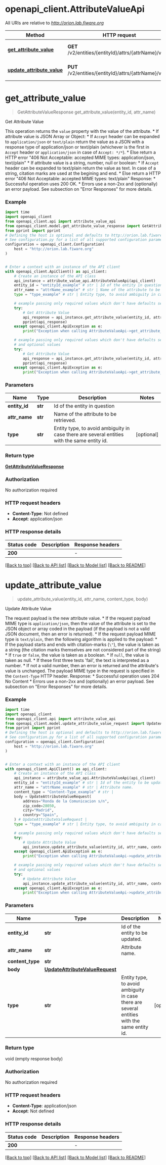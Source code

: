 # openapi_client.AttributeValueApi

All URIs are relative to *http://orion.lab.fiware.org*

Method | HTTP request | Description
------------- | ------------- | -------------
[**get_attribute_value**](AttributeValueApi.md#get_attribute_value) | **GET** /v2/entities/{entityId}/attrs/{attrName}/value | Get Attribute Value
[**update_attribute_value**](AttributeValueApi.md#update_attribute_value) | **PUT** /v2/entities/{entityId}/attrs/{attrName}/value | Update Attribute Value


# **get_attribute_value**
> GetAttributeValueResponse get_attribute_value(entity_id, attr_name)

Get Attribute Value

This operation returns the `value` property with the value of the attribute. * If attribute value is JSON Array or Object:   * If `Accept` header can be expanded to `application/json` or `text/plain` return the value as a JSON with a     response type of application/json or text/plain (whichever is the first in `Accept` header or     `application/json` in case of `Accept: */*`).   * Else return a HTTP error \"406 Not Acceptable: accepted MIME types: application/json, text/plain\" * If attribute value is a string, number, null or boolean:   * If `Accept` header can be expanded to text/plain return the value as text. In case of a string, citation     marks are used at the begining and end.   * Else return a HTTP error \"406 Not Acceptable: accepted MIME types: text/plain\" Response: * Successful operation uses 200 OK. * Errors use a non-2xx and (optionally) an error payload. See subsection on \"Error Responses\" for   more details.

### Example


```python
import time
import openapi_client
from openapi_client.api import attribute_value_api
from openapi_client.model.get_attribute_value_response import GetAttributeValueResponse
from pprint import pprint
# Defining the host is optional and defaults to http://orion.lab.fiware.org
# See configuration.py for a list of all supported configuration parameters.
configuration = openapi_client.Configuration(
    host = "http://orion.lab.fiware.org"
)


# Enter a context with an instance of the API client
with openapi_client.ApiClient() as api_client:
    # Create an instance of the API class
    api_instance = attribute_value_api.AttributeValueApi(api_client)
    entity_id = "entityId_example" # str | Id of the entity in question
    attr_name = "attrName_example" # str | Name of the attribute to be retrieved.
    type = "type_example" # str | Entity type, to avoid ambiguity in case there are several entities with the same entity id. (optional)

    # example passing only required values which don't have defaults set
    try:
        # Get Attribute Value
        api_response = api_instance.get_attribute_value(entity_id, attr_name)
        pprint(api_response)
    except openapi_client.ApiException as e:
        print("Exception when calling AttributeValueApi->get_attribute_value: %s\n" % e)

    # example passing only required values which don't have defaults set
    # and optional values
    try:
        # Get Attribute Value
        api_response = api_instance.get_attribute_value(entity_id, attr_name, type=type)
        pprint(api_response)
    except openapi_client.ApiException as e:
        print("Exception when calling AttributeValueApi->get_attribute_value: %s\n" % e)
```


### Parameters

Name | Type | Description  | Notes
------------- | ------------- | ------------- | -------------
 **entity_id** | **str**| Id of the entity in question |
 **attr_name** | **str**| Name of the attribute to be retrieved. |
 **type** | **str**| Entity type, to avoid ambiguity in case there are several entities with the same entity id. | [optional]

### Return type

[**GetAttributeValueResponse**](GetAttributeValueResponse.md)

### Authorization

No authorization required

### HTTP request headers

 - **Content-Type**: Not defined
 - **Accept**: application/json


### HTTP response details

| Status code | Description | Response headers |
|-------------|-------------|------------------|
**200** |  |  -  |

[[Back to top]](#) [[Back to API list]](../README.md#documentation-for-api-endpoints) [[Back to Model list]](../README.md#documentation-for-models) [[Back to README]](../README.md)

# **update_attribute_value**
> update_attribute_value(entity_id, attr_name, content_type, body)

Update Attribute Value

The request payload is the new attribute value. * If the request payload MIME type is `application/json`, then the value of the attribute is set to   the JSON object or array coded in the payload (if the payload is not a valid JSON document,   then an error is returned). * If the request payload MIME type is `text/plain`, then the following algorithm is applied to the   payload:   * If the payload starts and ends with citation-marks (`\"`), the value is taken as a string     (the citation marks themselves are not considered part of the string)   * If `true` or `false`, the value is taken as a boolean.   * If `null`, the value is taken as null.   * If these first three tests 'fail', the text is interpreted as a number.   * If not a valid number, then an error is returned and the attribute's value is unchanged. The payload MIME type in the request is specified in the `Content-Type` HTTP header. Response: * Successful operation uses 204 No Content * Errors use a non-2xx and (optionally) an error payload. See subsection on \"Error Responses\" for   more details.

### Example


```python
import time
import openapi_client
from openapi_client.api import attribute_value_api
from openapi_client.model.update_attribute_value_request import UpdateAttributeValueRequest
from pprint import pprint
# Defining the host is optional and defaults to http://orion.lab.fiware.org
# See configuration.py for a list of all supported configuration parameters.
configuration = openapi_client.Configuration(
    host = "http://orion.lab.fiware.org"
)


# Enter a context with an instance of the API client
with openapi_client.ApiClient() as api_client:
    # Create an instance of the API class
    api_instance = attribute_value_api.AttributeValueApi(api_client)
    entity_id = "entityId_example" # str | Id of the entity to be updated.
    attr_name = "attrName_example" # str | Attribute name.
    content_type = "Content-Type_example" # str | 
    body = UpdateAttributeValueRequest(
        address="Ronda de la Comunicacion s/n",
        zip_code=28050,
        city="Madrid",
        country="Spain",
    ) # UpdateAttributeValueRequest | 
    type = "type_example" # str | Entity type, to avoid ambiguity in case there are several entities with the same entity id. (optional)

    # example passing only required values which don't have defaults set
    try:
        # Update Attribute Value
        api_instance.update_attribute_value(entity_id, attr_name, content_type, body)
    except openapi_client.ApiException as e:
        print("Exception when calling AttributeValueApi->update_attribute_value: %s\n" % e)

    # example passing only required values which don't have defaults set
    # and optional values
    try:
        # Update Attribute Value
        api_instance.update_attribute_value(entity_id, attr_name, content_type, body, type=type)
    except openapi_client.ApiException as e:
        print("Exception when calling AttributeValueApi->update_attribute_value: %s\n" % e)
```


### Parameters

Name | Type | Description  | Notes
------------- | ------------- | ------------- | -------------
 **entity_id** | **str**| Id of the entity to be updated. |
 **attr_name** | **str**| Attribute name. |
 **content_type** | **str**|  |
 **body** | [**UpdateAttributeValueRequest**](UpdateAttributeValueRequest.md)|  |
 **type** | **str**| Entity type, to avoid ambiguity in case there are several entities with the same entity id. | [optional]

### Return type

void (empty response body)

### Authorization

No authorization required

### HTTP request headers

 - **Content-Type**: application/json
 - **Accept**: Not defined


### HTTP response details

| Status code | Description | Response headers |
|-------------|-------------|------------------|
**200** |  |  -  |

[[Back to top]](#) [[Back to API list]](../README.md#documentation-for-api-endpoints) [[Back to Model list]](../README.md#documentation-for-models) [[Back to README]](../README.md)

